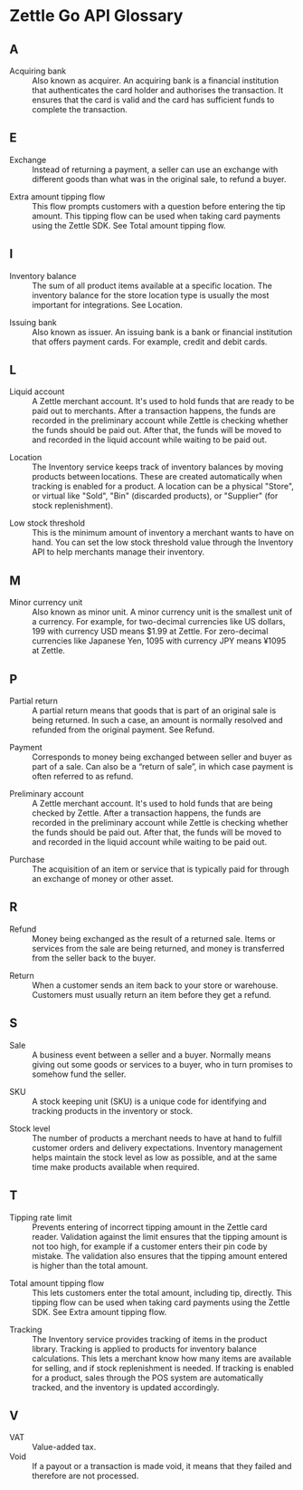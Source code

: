 Zettle Go API Glossary
=============

<!-- Add the corresponding section if any term start with the heading letter. Add numbers before letters if there are glossary items that start with numbers.-->
<!-- Order: numbers, then A–Z. For example, 3GPP is placed before glossary items started with letter a. --<
<!-- Write full sentences when explaining acronyms and concepts. -->
<!-- For syntax reference, see https://www.markdownguide.org/extended-syntax/. -->

## A
<dl>
  <dt>Acquiring bank</dt>
  <dd>Also known as acquirer. An acquiring bank is a financial institution that authenticates the card holder and authorises the transaction. It ensures that the card is valid and the card has sufficient funds to complete the transaction.</dd>
</dl>

## E
<dl>
  <dt>Exchange</dt>
  <dd>Instead of returning a payment, a seller can use an exchange with different goods than what was in the original sale, to refund a buyer.</dd>
</dl>

<dl>
  <dt>Extra amount tipping flow</dt>
  <dd>This flow prompts customers with a question before entering the tip amount. This tipping flow can be used when taking card payments using the Zettle SDK. See Total amount tipping flow.</dd>
</dl>

## I
<dl>
  <dt>Inventory balance</dt>
  <dd>The sum of all product items available at a specific location. The inventory balance for the store location type is usually the most important for integrations. See Location.</dd>
</dl>

<dl>
  <dt>Issuing bank</dt>
  <dd>Also known as issuer. An issuing bank is a bank or financial institution that offers payment cards. For example, credit and debit cards.</dd>
</dl>

## L
<dl>
  <dt>Liquid account</dt>
  <dd>A Zettle merchant account. It's used to hold funds that are ready to be paid out to merchants. After a transaction happens, the funds are recorded in the preliminary account while Zettle is checking whether the funds should be paid out. After that, the funds will be moved to and recorded in the liquid account while waiting to be paid out.</dd>
</dl>

<dl>
  <dt>Location</dt>
  <dd>The Inventory service keeps track of inventory balances by moving products between locations. These are created automatically when tracking is enabled for a product. A location can be a physical "Store", or virtual like "Sold", "Bin" (discarded products), or "Supplier" (for stock replenishment).</dd>
</dl>

<dl>
  <dt>Low stock threshold</dt>
  <dd>This is the minimum amount of inventory a merchant wants to have on hand. You can set the low stock threshold value through the Inventory API to help merchants manage their inventory.</dd>
</dl>

## M
<dl>
  <dt>Minor currency unit</dt>
  <dd>Also known as minor unit. A minor currency unit is the smallest unit of a currency. For example, for two-decimal currencies like US dollars, 199 with currency USD means $1.99 at Zettle. For zero-decimal currencies like Japanese Yen, 1095 with currency JPY means ¥1095 at Zettle.</dd>
</dl>

## P
<dl>
  <dt>Partial return</dt>
  <dd>A partial return means that goods that is part of an original sale is being returned. In such a case, an amount is normally resolved and refunded from the original payment. See Refund.</dd>
</dl>

<dl>
  <dt>Payment</dt>
  <dd>Corresponds to money being exchanged between seller and buyer as part of a sale. Can also be a “return of sale”, in which case payment is often referred to as refund.</dd>
</dl>

<dl>
  <dt>Preliminary account</dt>
  <dd>A Zettle merchant account. It's used to hold funds that are being checked by Zettle. After a transaction happens, the funds are recorded in the preliminary account while Zettle is checking whether the funds should be paid out. After that, the funds will be moved to and recorded in the liquid account while waiting to be paid out.</dd>
</dl>

<dl>
  <dt>Purchase</dt>
  <dd>The acquisition of an item or service that is typically paid for through an exchange of money or other asset.</dd>
</dl>

## R
<dl>
  <dt>Refund</dt>
  <dd>Money being exchanged as the result of a returned sale. Items or services from the sale are being returned, and money is transferred from the seller back to the buyer.</dd>
</dl>

<dl>
  <dt>Return</dt>
  <dd>When a customer sends an item back to your store or warehouse. Customers must usually return an item before they get a refund.</dd>
</dl>

## S
<dl>
  <dt>Sale</dt>
  <dd>A business event between a seller and a buyer. Normally means giving out some goods or services to a buyer, who in turn promises to somehow fund the seller.</dd>
</dl>

<dl>
  <dt>SKU</dt>
  <dd>A stock keeping unit (SKU) is a unique code for identifying and tracking products in the inventory or stock.</dd>
</dl>

<dl>
  <dt>Stock level</dt>
  <dd>The number of products a merchant needs to have at hand to fulfill customer orders and delivery expectations. Inventory management helps maintain the stock level as low as possible, and at the same time make products available when required. </dd>
</dl>

## T
<dl>
  <dt>Tipping rate limit</dt>
  <dd>Prevents entering of incorrect tipping amount in the Zettle card reader. Validation against the limit ensures that the tipping amount is not too high, for example if a customer enters their pin code by mistake. The validation also ensures that the tipping amount entered is higher than the total amount.</dd>
</dl>

<dl>
  <dt>Total amount tipping flow</dt>
  <dd>This lets customers enter the total amount, including tip, directly. This tipping flow can be used when taking card payments using the Zettle SDK. See Extra amount tipping flow.</dd>
</dl>

<dl>
  <dt>Tracking</dt>
  <dd>The Inventory service provides tracking of items in the product library. Tracking is applied to products for inventory balance calculations. This lets a merchant know how many items are available for selling, and if stock replenishment is needed. If tracking is enabled for a product, sales through the POS system are automatically tracked, and the inventory is updated accordingly.</dd>
</dl>

## V
<dl>
  <dt>VAT</dt>
  <dd>Value-added tax.</dd>
  <dt>Void</dt>
  <dd>If a payout or a transaction is made void, it means that they failed and therefore are not processed. </dd>
</dl>
